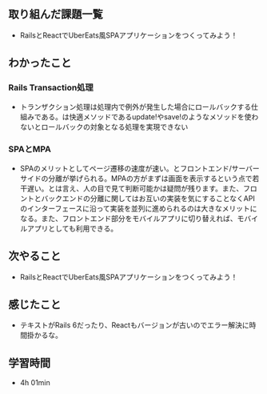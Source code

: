 ## 取り組んだ課題一覧
- RailsとReactでUberEats風SPAアプリケーションをつくってみよう！
## わかったこと
### Rails Transaction処理
- トランザクション処理は処理内で例外が発生した場合にロールバックする仕組みである。は快適メソッドであるupdate!やsave!のようなメソッドを使わないとロールバックの対象となる処理を実現できない
### SPAとMPA
- SPAのメリットとしてページ遷移の速度が速い。とフロントエンド/サーバーサイドの分離が挙げられる。MPAの方がまずは画面を表示するという点で若干遅い。とは言え、人の目で見て判断可能かは疑問が残ります。また、フロントとバックエンドの分離に関してはお互いの実装を気にすることなくAPIのインターフェースに沿って実装を並列に進められるのは大きなメリットになる。また、フロントエンド部分をモバイルアプリに切り替えれば、モバイルアプリとしても利用できる。
## 次やること
- RailsとReactでUberEats風SPAアプリケーションをつくってみよう！
## 感じたこと
- テキストがRails 6だったり、Reactもバージョンが古いのでエラー解決に時間掛かるな。
## 学習時間
- 4h 01min